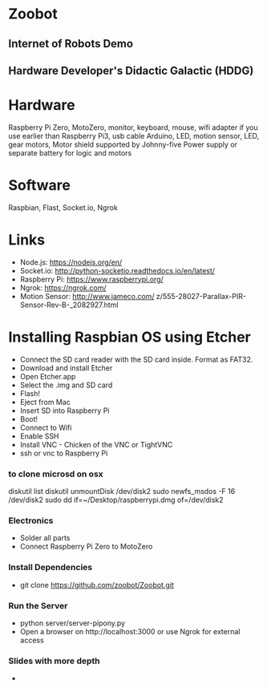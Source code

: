 # Zoobot
## Internet of Robots Demo
## Hardware Developer's Didactic Galactic (HDDG)

# Hardware
Raspberry Pi Zero, MotoZero, monitor, keyboard, mouse, wifi adapter if you use earlier than Raspberry Pi3, usb cable
Arduino, LED, motion sensor, LED, gear motors,
Motor shield supported by Johnny-five
Power supply or separate battery for logic and motors

# Software
Raspbian, Flast, Socket.io, Ngrok

# Links
* Node.js: https://nodejs.org/en/
* Socket.io: http://python-socketio.readthedocs.io/en/latest/
* Raspberry Pi: https://www.raspberrypi.org/
* Ngrok: https://ngrok.com/
* Motion Sensor: http://www.jameco.com/
z/555-28027-Parallax-PIR-Sensor-Rev-B-_2082927.html

# Installing Raspbian OS using Etcher
* Connect the SD card reader with the SD card inside. Format as FAT32.
* Download and install Etcher
* Open Etcher.app
* Select the .img and SD card
* Flash!
* Eject from Mac
* Insert SD into Raspberry Pi
* Boot!
* Connect to Wifi
* Enable SSH
* Install VNC - Chicken of the VNC or TightVNC
* ssh or vnc to Raspberry Pi

### to clone microsd on osx
diskutil list
diskutil unmountDisk /dev/disk2
sudo newfs_msdos -F 16 /dev/disk2
sudo dd if=~/Desktop/raspberrypi.dmg of=/dev/disk2

### Electronics ##
* Solder all parts
* Connect Raspberry Pi Zero to MotoZero

### Install Dependencies
* git clone https://github.com/zoobot/Zoobot.git

### Run the Server ##
* python server/server-pipony.py
* Open a browser on http://localhost:3000 or use Ngrok for external access

### Slides with more depth
*